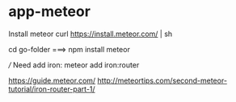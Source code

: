 # app-meteor

Install meteor
curl https://install.meteor.com/ | sh

cd go-folder ===>
npm install
meteor

*/*
Need add iron:
meteor add iron:router

https://guide.meteor.com/
http://meteortips.com/second-meteor-tutorial/iron-router-part-1/
